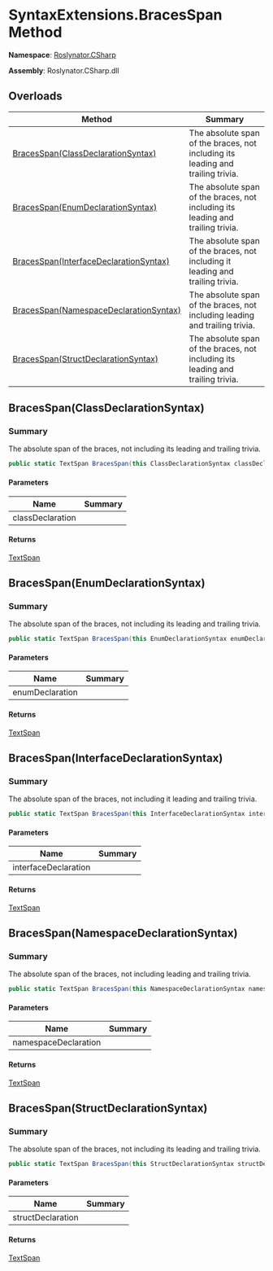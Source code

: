 # SyntaxExtensions\.BracesSpan Method

**Namespace**: [Roslynator.CSharp](../../README.md)

**Assembly**: Roslynator\.CSharp\.dll

## Overloads

| Method | Summary |
| ------ | ------- |
| [BracesSpan(ClassDeclarationSyntax)](#Roslynator_CSharp_SyntaxExtensions_BracesSpan_Microsoft_CodeAnalysis_CSharp_Syntax_ClassDeclarationSyntax_) | The absolute span of the braces, not including its leading and trailing trivia\. |
| [BracesSpan(EnumDeclarationSyntax)](#Roslynator_CSharp_SyntaxExtensions_BracesSpan_Microsoft_CodeAnalysis_CSharp_Syntax_EnumDeclarationSyntax_) | The absolute span of the braces, not including its leading and trailing trivia\. |
| [BracesSpan(InterfaceDeclarationSyntax)](#Roslynator_CSharp_SyntaxExtensions_BracesSpan_Microsoft_CodeAnalysis_CSharp_Syntax_InterfaceDeclarationSyntax_) | The absolute span of the braces, not including it leading and trailing trivia\. |
| [BracesSpan(NamespaceDeclarationSyntax)](#Roslynator_CSharp_SyntaxExtensions_BracesSpan_Microsoft_CodeAnalysis_CSharp_Syntax_NamespaceDeclarationSyntax_) | The absolute span of the braces, not including leading and trailing trivia\. |
| [BracesSpan(StructDeclarationSyntax)](#Roslynator_CSharp_SyntaxExtensions_BracesSpan_Microsoft_CodeAnalysis_CSharp_Syntax_StructDeclarationSyntax_) | The absolute span of the braces, not including its leading and trailing trivia\. |

## BracesSpan\(ClassDeclarationSyntax\)<a name="Roslynator_CSharp_SyntaxExtensions_BracesSpan_Microsoft_CodeAnalysis_CSharp_Syntax_ClassDeclarationSyntax_"></a>

### Summary

The absolute span of the braces, not including its leading and trailing trivia\.

```csharp
public static TextSpan BracesSpan(this ClassDeclarationSyntax classDeclaration)
```

#### Parameters

| Name | Summary |
| ---- | ------- |
| classDeclaration | |

#### Returns

[TextSpan](https://docs.microsoft.com/en-us/dotnet/api/microsoft.codeanalysis.text.textspan)

## BracesSpan\(EnumDeclarationSyntax\)<a name="Roslynator_CSharp_SyntaxExtensions_BracesSpan_Microsoft_CodeAnalysis_CSharp_Syntax_EnumDeclarationSyntax_"></a>

### Summary

The absolute span of the braces, not including its leading and trailing trivia\.

```csharp
public static TextSpan BracesSpan(this EnumDeclarationSyntax enumDeclaration)
```

#### Parameters

| Name | Summary |
| ---- | ------- |
| enumDeclaration | |

#### Returns

[TextSpan](https://docs.microsoft.com/en-us/dotnet/api/microsoft.codeanalysis.text.textspan)

## BracesSpan\(InterfaceDeclarationSyntax\)<a name="Roslynator_CSharp_SyntaxExtensions_BracesSpan_Microsoft_CodeAnalysis_CSharp_Syntax_InterfaceDeclarationSyntax_"></a>

### Summary

The absolute span of the braces, not including it leading and trailing trivia\.

```csharp
public static TextSpan BracesSpan(this InterfaceDeclarationSyntax interfaceDeclaration)
```

#### Parameters

| Name | Summary |
| ---- | ------- |
| interfaceDeclaration | |

#### Returns

[TextSpan](https://docs.microsoft.com/en-us/dotnet/api/microsoft.codeanalysis.text.textspan)

## BracesSpan\(NamespaceDeclarationSyntax\)<a name="Roslynator_CSharp_SyntaxExtensions_BracesSpan_Microsoft_CodeAnalysis_CSharp_Syntax_NamespaceDeclarationSyntax_"></a>

### Summary

The absolute span of the braces, not including leading and trailing trivia\.

```csharp
public static TextSpan BracesSpan(this NamespaceDeclarationSyntax namespaceDeclaration)
```

#### Parameters

| Name | Summary |
| ---- | ------- |
| namespaceDeclaration | |

#### Returns

[TextSpan](https://docs.microsoft.com/en-us/dotnet/api/microsoft.codeanalysis.text.textspan)

## BracesSpan\(StructDeclarationSyntax\)<a name="Roslynator_CSharp_SyntaxExtensions_BracesSpan_Microsoft_CodeAnalysis_CSharp_Syntax_StructDeclarationSyntax_"></a>

### Summary

The absolute span of the braces, not including its leading and trailing trivia\.

```csharp
public static TextSpan BracesSpan(this StructDeclarationSyntax structDeclaration)
```

#### Parameters

| Name | Summary |
| ---- | ------- |
| structDeclaration | |

#### Returns

[TextSpan](https://docs.microsoft.com/en-us/dotnet/api/microsoft.codeanalysis.text.textspan)

